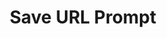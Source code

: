 ---
  id: "10226"
  fieldLayoutId: "89"
  uid: "e52bf134-a85b-4dc9-8000-5c4a3d82e780"
  enabled: "1"
  archived: "0"
  dateCreated: "2018-07-11 23:54:09"
  dateUpdated: "2019-01-28 02:47:27"
  siteSettingsId: "10226"
  slug: "save-url-prompt"
  siteId: "1"
  uri: "patterns/ios/entry/save-url-prompt"
  enabledForSite: "1"
  sectionId: "2"
  typeId: "2"
  authorId: "1"
  postdateCreated: "2018-07-12 10:00:00"
  expirydateCreated: null
  contentId: "10222"
  title: "Save URL Prompt"
  field_allColorsComputed: null
  field_allColorsComputedIllustration: null
  field_allColorsComputedThumbnail: null
  field_appDescription: null
  field_appDescriptionSentiment: null
  field_audio: "0"
  field_authorFaq: null
  field_bgThumbPosition: "left bottom"
  field_body: null
  field_captureSize: null
  field_categoriesRaw: "reducing friction,\njust in time,"
  field_categoryInPlainText: null
  field_coldThumbTransform: null
  field_colorPalette: null
  field_contributorName: null
  field_contributorUrl: null
  field_coverColor: null
  field_dominantColor: null
  field_externalContributor: "0"
  field_fetchWebsiteData: null
  field_fullName: null
  field_gfycatSource: null
  field_gif: "0"
  field_gumletUrl: null
  field_gumletUrlNoPreParse: null
  field_howHelps: "<p><strong>Reducing Friction and Just in Time</strong></p>\n<p>This is a fantastic example of a solution that is capable of eliminating the need for a long flow of user actions and pageviews.</p>\n<p>By proactively checking what's inside the user's clipboard, Pocket can determine their attempted path and action within the app.</p>\n<p>If a user has a URL in his/her clipboard, and they open an app which nature is to save and index URLs, there's a high probability that what they want to do is save/bookmark that URL.</p>\n<p>Pocket gets ahead of this potential action, by automatically showing, at the right time, a clear call to action to perform that action in a single step. Also, by doing this Pocket is exponentially decreasing the amount of effort needed to save content to their app, and therefore allowing them to preserve all the real estate and cognitive layer to other activities like consuming/reading the bookmarked content.</p>"
  field_howWorks: "<p>Pocket is a multi-OS app that allows users to save articles, videos and other content from the web. Once saved to Pocket, the list of content is visible on any device — phone, tablet or computer.</p>\n<p>When users are browsing the web, and they want to save content to Pocket, they can do it by using the built-in share functionality of most mobile browsers. However, this is not the only functionality used for saving content.</p>\n<p>Sometimes users copy URLs sent to them via messages.</p>\n<p>Many users rely on copying the URLs directly from the browsing bar because they are not aware of the built-in browser functionality that allows them to push content directly to Pocket.</p>\n<p>In those cases, users will copy the URL and then open the app in which they are expecting to save the content. Then they would likely try to find a compose flow to keep that URL.</p>\n<p>Pocket simplifies that process and completely removes the need of a compose flow by automatically detecting if there's a URL in the clipboard.</p>\n<p>If this is the case, then Pocket will show a snack-bar dialogue at the bottom of the app, prompting the users to add that URL to their saved list.</p>\n<p>After that, there's nothing else to do and the user can either leave the app or interact with the saved content.</p>"
  field_iconColors: null
  field_iconComputedColors: null
  field_illustrationSource: null
  field_imagePathRaw: "https://s3-us-west-2.amazonaws.com/waveguideio/captures/waves/pocket-save.JPG"
  field_imageTextOcr: null
  field_depthArticleBody: null
  field_lpSentimentScore: null
  field_lpUrl: null
  field_mediaEmbed: null
  field_mobileId: null
  field_mobileShotSrc: null
  field_newsObject: null
  field_pageFetchJsonString: null
  field_patternSrc: "Pocket"
  field_platformRaw: "iOS"
  field_qualityDescription: null
  field_rawResponse: null
  field_readingDuration: null
  field_readingDurationSeconds: null
  field_readingEaseLevel: null
  field_readingEaseScore: null
  field_references: null
  field_screenshotColors: null
  field_screenshotComputedColors: null
  field_sourceFromArchive: null
  field_strategyDescription: null
  field_thumbColors: null
  field_thumbVideoUrl: null
  field_webDescription: null
  field_webTitle: null
  field_what: "<p>This is a solution found in the Pocket mobile apps (iOS and Android). When a user copies a URL from their mobile browser and the opens Pocket, the app will automatically detect that there's a URL in the clipboard and will prompt the user to save the URL to their list.</p>"
  root: null
  lft: null
  rgt: null
  level: null
  structureId: null
  layout: layouts/post.njk
---